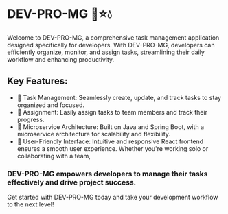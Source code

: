 # DEV-PRO-MG 🐬⭐️💧
Welcome to DEV-PRO-MG, a comprehensive task management application designed specifically for developers. 
With DEV-PRO-MG, developers can efficiently organize, monitor, and assign tasks, 
streamlining their daily workflow and enhancing productivity.

## Key Features:

- 📌 Task Management: Seamlessly create, update, and track tasks to stay organized and focused.
- 🔐 Assignment: Easily assign tasks to team members and track their progress.
- 🚰 Microservice Architecture: Built on Java and Spring Boot, with a 
microservice architecture for scalability and flexibility.
- 🎁 User-Friendly Interface: Intuitive and responsive React frontend ensures a smooth user experience.
Whether you're working solo or collaborating with a team, 

### DEV-PRO-MG empowers developers to manage their tasks effectively and drive project success.

Get started with DEV-PRO-MG today and take your development workflow to the next level!
